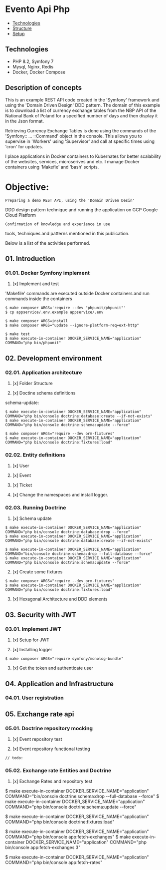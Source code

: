   # Evento Api Php


  * [Technologies](#technologies)  
  * [Structure](#structure)  
  * [Setup](#setup)  


 ## Technologies
  <ul>
    <li>PHP 8.2, Symfony 7</li>
    <li>Mysql, Nginx, Redis</li>
    <li>Docker, Docker Compose</li>
  </ul>

 ## Description of concepts 

   This is an example REST API code created in the 'Symfony' framework
  and using the 'Domain Driven Design' DDD pattern.
   The domain of this example is to download a list of currency exchange tables
  from the NBP API of the National Bank of Poland for a specified number of days
  and then display it in the Json format.

   Retrieving Currency Exchange Tables is done using the commands
  of the 'Symfony:: ... ::Command' object in the console.
  This allows you to supervise in 'Workers' using 'Supervisor'
  and call at specific times using 'cron' for updates.

  I place applications in Docker containers to Kubernates
  for better scalability of the websites, services, microserives and etc.
  I manage Docker containers using 'Makefie' and 'bash' scripts.


  # Objective:
    Preparing a demo REST API, using the 'Domain Driven Desin'
  DDD design pattern technique and running the application on GCP Google Cloud Platform

    Confirmation of knowledge and experience in use
  tools, techniques and patterns mentioned in this publication.

  
  Below is a list of the activities performed.


 ## 01. Introduction

### 01.01. Docker Symfony implement

  01. [x] Implement and test

  'Makefile' commands are executed outside Docker containers
   and run commands inside the containers

    $ make composer ARGS='require --dev "phpunit/phpunit"'
    $ cp appservice/.env.example appservice/.env

    $ make composer ARGS=install
    $ make composer ARGS="update --ignore-platform-req=ext-http"

    $ make test
    $ make execute-in-container DOCKER_SERVICE_NAME="application" COMMAND="php bin/phpunit"

 ## 02. Development environment

### 02.01. Application architecture

  01. [x] Folder Structure

  02. [x] Doctine schema definitions

  schema-update:

    $ make execute-in-container DOCKER_SERVICE_NAME="application" COMMAND="php bin/console doctrine:database:create --if-not-exists"
    $ make execute-in-container DOCKER_SERVICE_NAME="application" COMMAND="php bin/console doctrine:schema:update --force"

    $ make composer ARGS="require --dev orm-fixtures"
    $ make execute-in-container DOCKER_SERVICE_NAME="application" COMMAND="php bin/console doctrine:fixtures:load" 

### 02.02. Entity definitions

  01. [x] User

  02. [x] Event

  03. [x] Ticket

  04. [x] Change the namespaces and install logger.
        
### 02.03. Running Doctrine

  01. [x] Schema update

    $ make execute-in-container DOCKER_SERVICE_NAME="application" COMMAND="php bin/console doctrine:database:drop --force"
    $ make execute-in-container DOCKER_SERVICE_NAME="application" COMMAND="php bin/console doctrine:database:create --if-not-exists"

    $ make execute-in-container DOCKER_SERVICE_NAME="application" COMMAND="bin/console doctrine:schema:drop --full-database --force"
    $ make execute-in-container DOCKER_SERVICE_NAME="application" COMMAND="php bin/console doctrine:schema:update --force"

  02. [x] Create some fixtures

    $ make composer ARGS="require --dev orm-fixtures"
    $ make execute-in-container DOCKER_SERVICE_NAME="application" COMMAND="php bin/console doctrine:fixtures:load"

  03. [x] Hexagonal Architecture and DDD elements

 ## 03. Security with JWT

### 03.01. Implement JWT

  01. [x] Setup for JWT
 
  02. [x] Installing logger

    $ make composer ARGS="require symfony/monolog-bundle"

  03. [x] Get the token and authenticate user

 ## 04. Application and Infrastructure

### 04.01. User registration

 ## 05. Exchange rate api

### 05.01. Doctrine repository mocking

  01. [x] Event repository test

  02. [x] Event repository functional testing

    // todo:

### 05.02. Exchange rate Entities and Doctrine

  01. [x] Exchange Rates and repository test

$ make execute-in-container DOCKER_SERVICE_NAME="application" COMMAND="bin/console doctrine:schema:drop --full-database --force"
$ make execute-in-container DOCKER_SERVICE_NAME="application" COMMAND="php bin/console doctrine:schema:update --force"

$ make execute-in-container DOCKER_SERVICE_NAME="application" COMMAND="php bin/console doctrine:fixtures:load"

$ make execute-in-container DOCKER_SERVICE_NAME="application" COMMAND="php bin/console app:fetch-exchanges"
$ make execute-in-container DOCKER_SERVICE_NAME="application" COMMAND="php bin/console app:fetch-exchanges 3"

$ make execute-in-container DOCKER_SERVICE_NAME="application" COMMAND="php bin/console app:fetch-rates"
